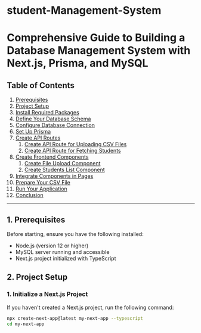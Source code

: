 
# student-Management-System
# Comprehensive Guide to Building a Database Management System with Next.js, Prisma, and MySQL

## Table of Contents

1. [Prerequisites](#prerequisites)
2. [Project Setup](#project-setup)
3. [Install Required Packages](#install-required-packages)
4. [Define Your Database Schema](#define-your-database-schema)
5. [Configure Database Connection](#configure-database-connection)
6. [Set Up Prisma](#set-up-prisma)
7. [Create API Routes](#create-api-routes)
   1. [Create API Route for Uploading CSV Files](#create-api-route-for-uploading-csv-files)
   2. [Create API Route for Fetching Students](#create-api-route-for-fetching-students)
8. [Create Frontend Components](#create-frontend-components)
   1. [Create File Upload Component](#create-file-upload-component)
   2. [Create Students List Component](#create-students-list-component)
9. [Integrate Components in Pages](#integrate-components-in-pages)
10. [Prepare Your CSV File](#prepare-your-csv-file)
11. [Run Your Application](#run-your-application)
12. [Conclusion](#conclusion)

---

## 1. Prerequisites

Before starting, ensure you have the following installed:

- Node.js (version 12 or higher)
- MySQL server running and accessible
- Next.js project initialized with TypeScript

## 2. Project Setup

### 1. Initialize a Next.js Project

If you haven't created a Next.js project, run the following command:

```bash
npx create-next-app@latest my-next-app --typescript
cd my-next-app
